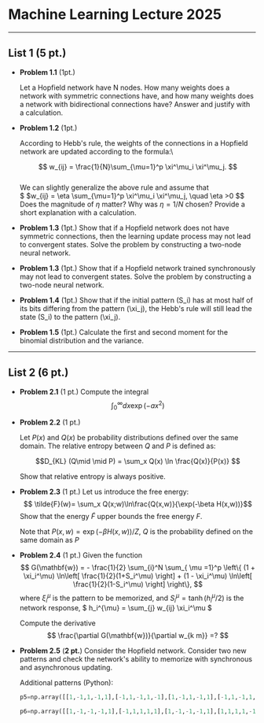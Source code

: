 # Machine Learning Lecture 2025

---

## List 1 (5 pt.)

* __Problem 1.1__ (1pt.)

  Let a Hopfield network have N nodes. How many weights does a network with symmetric connections have, and how many weights does a network with bidirectional connections have? Answer and justify with a calculation.  

* __Problem 1.2__ (1pt.)

  According to Hebb's rule, the weights of the connections in a Hopfield network are updated according to the formula:\

  $$ w_{ij} = \frac{1}{N}\sum_{\mu=1}^p \xi^\mu_i \xi^\mu_j.
  $$   
  We can slightly generalize the above rule and assume that\
  $
  $w_{ij} = \eta \sum_{\mu=1}^p \xi^\mu_i \xi^\mu_j, \quad \eta >0
  $$\
  Does the magnitude of  $\eta$ matter? Why was  $\eta=1/N$ chosen? Provide a short explanation with a calculation.

* __Problem 1.3__ (1pt.)
  Show that if a Hopfield network does not have symmetric connections, then the learning update process may not lead to convergent states. Solve the problem by constructing a two-node neural network.

* __Problem 1.3__ (1pt.)
  Show that if a Hopfield network trained synchronously may not lead to convergent states. Solve the problem by constructing a two-node neural network.

* __Problem 1.4__ (1pt.)
  Show that if the initial pattern \(S_i\) has at most half of its bits differing from the pattern \(\xi_j\), the Hebb's rule will still lead the state \(S_i\) to the pattern \(\xi_j\).

* __Problem 1.5__ (1pt.)
  Calculate the first and second moment for the binomial distribution and the variance.

---

## List 2 (6 pt.)

* __Problem 2.1__ (1 pt.)
  Compute the integral
  $$
  \int_0^\infty d x \exp( - a x^2)
  $$

* __Problem 2.2__ (1 pt.)

  Let $P(x)$ and $Q(x)$ be probability distributions defined over the same domain. The relative entropy between $Q$ and $P$ is defined as:
	 	
  $$D_{KL} (Q\mid \mid P) = \sum_x Q(x) \ln \frac{Q(x)}{P(x)} $$

  Show that relative entropy is always positive.

* __Problem 2.3__ (1 pt.)
  Let us introduce the free energy:
  $$
  \tilde{F}(w)= \sum_x Q(x;w)\ln\frac{Q(x,w)}{\exp(-\beta H(x,w))}$$
  Show that the energy $\tilde{F}$ upper bounds the free energy $F$.

  Note that $P(x,w) = \exp(-\beta H(x,w))/Z$, $Q$ is the probability defined on the same domain as $P$

* __Problem 2.4__ (1 pt.)
  Given the function
  $$
  G(\mathbf{w}) = - \frac{1}{2} \sum_{i}^N \sum_{ \mu =1}^p  \left\{ 
  (1 + \xi_i^\mu) \ln\left[ \frac{1}{2}(1+S_i^\mu) \right]
  +
  (1 - \xi_i^\mu) \ln\left[ \frac{1}{2}(1-S_i^\mu) \right]
  \right\},
  $$
  where $\xi_i^\mu$ is the pattern to be memorized, and $S_i^\mu = \tanh(h_i^\mu/2)$ is the network response,
  $
  h_i^{\mu} = \sum_{j} w_{ij} \xi_i^\mu
  $

  Compute the derivative
  $$
  \frac{\partial G(\mathbf{w})}{\partial w_{k m}} =?
  $$

* __Problem 2.5__ (**2 pt.**)
  Consider the Hopfield network. Consider two new patterns and check the network's ability to memorize with synchronous and asynchronous updating.

  Additional patterns (Python):
  ```python
  p5=np.array([[1,-1,1,-1,1],[-1,1,-1,1,-1],[1,-1,1,-1,1],[-1,1,-1,1,-1],[1,-1,1,-1,1]])

  p6=np.array([[1,-1,-1,-1,1],[-1,1,1,1,1],[1,-1,-1,-1,1],[1,1,1,1,-1],[1,-1,-1,-1,1]])```



